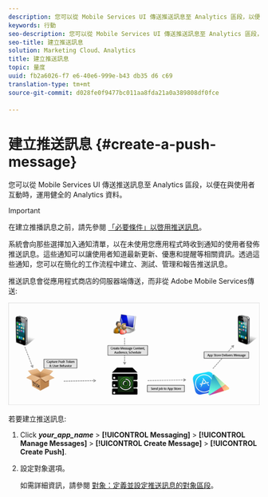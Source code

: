 ```yaml
---
description: 您可以從 Mobile Services UI 傳送推送訊息至 Analytics 區段，以便在與使用者互動時，運用健全的 Analytics 資料。
keywords: 行動
seo-description: 您可以從 Mobile Services UI 傳送推送訊息至 Analytics 區段，以便在與使用者互動時，運用健全的 Analytics 資料。
seo-title: 建立推送訊息
solution: Marketing Cloud、Analytics
title: 建立推送訊息
topic: 量度
uuid: fb2a6026-f7 e6-40e6-999e-b43 db35 d6 c69
translation-type: tm+mt
source-git-commit: d028fe0f9477bc011aa8fda21a0a389808df0fce

---
```



# 建立推送訊息 {#create-a-push-message}

您可以從 Mobile Services UI 傳送推送訊息至 Analytics 區段，以便在與使用者互動時，運用健全的 Analytics 資料。

>[!IMPORTANT]
>
>在建立推播訊息之前，請先參閱 [「必要條件」以啓用推送訊息](/help/using/c-manage-app-settings/c-mob-confg-app/configure-push-messaging/prerequisites-push-messaging.md)。

系統會向那些選擇加入通知清單，以在未使用您應用程式時收到通知的使用者發佈推送訊息。這些通知可以讓使用者知道最新更新、優惠和提醒等相關資訊。透過這些通知，您可以在簡化的工作流程中建立、測試、管理和報告推送訊息。

推送訊息會從應用程式商店的伺服器端傳送，而非從 Adobe Mobile Services傳送:

![](assets/push_message_diagram.png)

若要建立推送訊息:

1. Click ***your_app_name*** &gt; **[!UICONTROL Messaging]** &gt; **[!UICONTROL Manage Messages]** &gt; **[!UICONTROL Create Message]** &gt; **[!UICONTROL Create Push]**.
1. 設定對象選項。

   如需詳細資訊，請參閱 [對象：定義並設定推送訊息的對象區段](/help/using/in-app-messaging/t-create-push-message/c-audience-push-message.md)。
